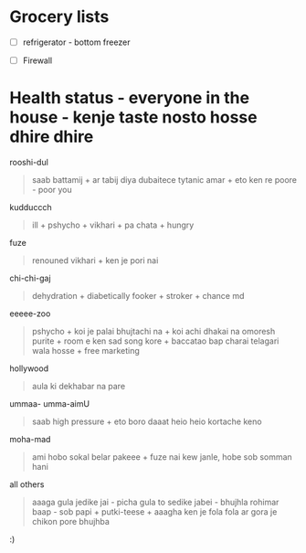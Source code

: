 # Grocery lists

- [ ] refrigerator - bottom freezer

- [ ] Firewall


# Health status - everyone in the house - kenje taste nosto hosse dhire dhire 

rooshi-dul
> saab battamij + ar tabij diya dubaitece tytanic amar + eto ken re poore - poor you

kudduccch
> ill + pshycho + vikhari + pa chata + hungry 

fuze
> renouned vikhari + ken je pori nai 

chi-chi-gaj
> dehydration + diabetically fooker + stroker + chance md

eeeee-zoo
> pshycho + koi je palai bhujtachi na + koi achi dhakai na omoresh purite + room e ken sad song kore + baccatao bap charai telagari wala hosse + free marketing

hollywood
> aula ki dekhabar na pare 

ummaa- umma-aimU
> saab high pressure + eto boro daaat heio heio kortache keno

moha-mad
> ami hobo sokal belar pakeee + fuze nai kew janle, hobe sob somman hani

all others
> aaaga gula jedike jai - picha gula to sedike jabei - bhujhla rohimar baap - sob papi + putki-teese + aaagha ken je fola fola ar gora je chikon pore bhujhba 




:)
